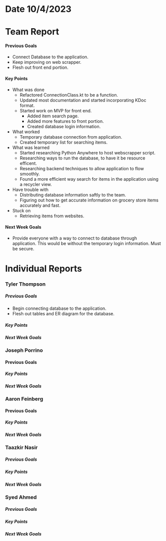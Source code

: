 # Date 10/4/2023
# Team Report

#### Previous Goals
- Connect Database to the application.
- Keep improving on web scrapper.
- Flesh out front end portion.
#### Key Points
- What was done
	- Refactored ConnectionClass.kt to be a function.
	- Updated most documentation and started incorporating KDoc format.
	- Started work on MVP for front end.
		 - Added item search page.
		 - Added more features to front portion.
		 - Created database login information.
- What worked
	- Temporary database connection from application.
	- Created temporary list for searching items.
- What was learned
	- Started researching Python Anywhere to host webscrapper script.
	- Researching ways to run the database, to have it be resource efficent.
	- Researching backend techniques to allow application to flow smoothly.
	- Found a more efficient way search for items in the application using a recycler view.
- Have trouble with
	- Distributing database information saftly to the team.
	- Figuring out how to get accurate information on grocery store items accurately and fast.
- Stuck on
	- Retrieving items from websites.
#### Next Week Goals
- Provide everyone with a way to connect to database through application. This would be without the temporary login information. Must be secure.

# Individual Reports

### Tyler Thompson
##### Previous Goals
- Begin connecting database to the application.
- Flesh out tables and ER diagram for the database.
##### Key Points

##### Next Week Goals


### Joseph Porrino
#### Previous Goals
 
##### Key Points

##### Next Week Goals

### Aaron Feinberg
#### Previous Goals

##### Key Points

##### Next Week Goals


### Taazkir Nasir
##### Previous Goals

##### Key Points

##### Next Week Goals


### Syed Ahmed
##### Previous Goals

##### Key Points

##### Next Week Goals



